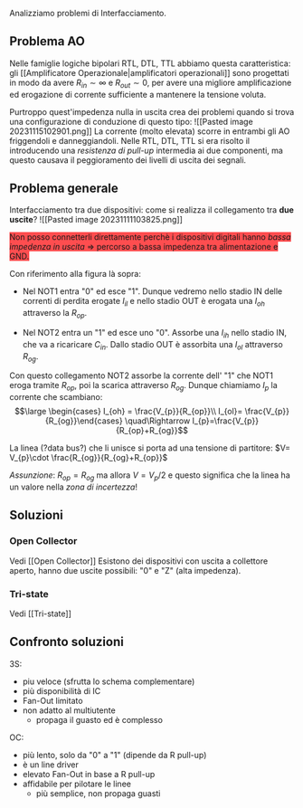 Analizziamo problemi di Interfacciamento.

## Problema AO 
Nelle famiglie logiche bipolari RTL, DTL, TTL abbiamo questa caratteristica: gli [[Amplificatore Operazionale|amplificatori operazionali]] sono progettati in modo da avere $R_{in}\sim \infty$ e $R_{out}\sim 0$, per avere una migliore amplificazione ed erogazione di corrente sufficiente a mantenere la tensione voluta.

Purtroppo quest'impedenza nulla in uscita crea dei problemi quando si trova una configurazione di conduzione di questo tipo:
![[Pasted image 20231115102901.png]]
La corrente (molto elevata) scorre in entrambi gli AO friggendoli e danneggiandoli. Nelle RTL, DTL, TTL si era risolto il introducendo una *resistenza di pull-up* intermedia ai due componenti, ma questo causava il peggioramento dei livelli di uscita dei segnali.

## Problema generale
Interfacciamento tra due dispositivi: come si realizza il collegamento tra **due uscite**?
![[Pasted image 20231111103825.png]]

<span style="background:#ff4d4f">Non posso connetterli direttamente perchè i dispositivi digitali hanno *bassa impedenza in uscita* => percorso a bassa impedenza tra alimentazione e GND.</span>

Con riferimento alla figura là sopra:
- Nel NOT1 entra "0" ed esce "1". 
Dunque vedremo nello stadio IN delle correnti di perdita erogate $I_{il}$ e nello stadio OUT è erogata una $I_{oh}$ attraverso la $R_{op}$.

- Nel NOT2 entra un "1" ed esce uno "0". 
Assorbe una $I_{ih}$ nello stadio IN, che va a ricaricare $C_{in}$. Dallo stadio OUT è assorbita una $I_{ol}$ attraverso $R_{og}$.

Con questo collegamento NOT2 assorbe la corrente dell' "1" che NOT1 eroga tramite $R_{op}$, poi la scarica attraverso $R_{og}$. 
Dunque chiamiamo $I_{p}$ la corrente che scambiano:
$$\large \begin{cases} I_{oh} = \frac{V_{p}}{R_{op}}\\ I_{ol}= \frac{V_{p}}{R_{og}}\end{cases} \quad\Rightarrow I_{p}=\frac{V_{p}}{R_{op}+R_{og}}$$

La linea (?data bus?) che li unisce si porta ad una tensione di partitore: $V= V_{p}\cdot \frac{R_{og}}{R_{og}+R_{op}}$

*Assunzione*: $R_{op}=R_{og}$ ma allora $V=V_{p}/2$ e questo significa che la linea ha un valore nella *zona di incertezza*!

## Soluzioni
### Open Collector
Vedi [[Open Collector]]
Esistono dei dispositivi con uscita a collettore aperto, hanno due uscite possibili: "0" e "Z" (alta impedenza).

### Tri-state
 Vedi [[Tri-state]]

## Confronto soluzioni

3S:
- piu veloce (sfrutta lo schema complementare)
- più disponibilità di IC
- Fan-Out limitato
- non adatto al multiutente
	- propaga il guasto ed è complesso

OC:
- più lento, solo da "0" a "1" (dipende da R pull-up)
- è un line driver
- elevato Fan-Out in base a R pull-up
- affidabile per pilotare le linee
	- più semplice, non propaga guasti
